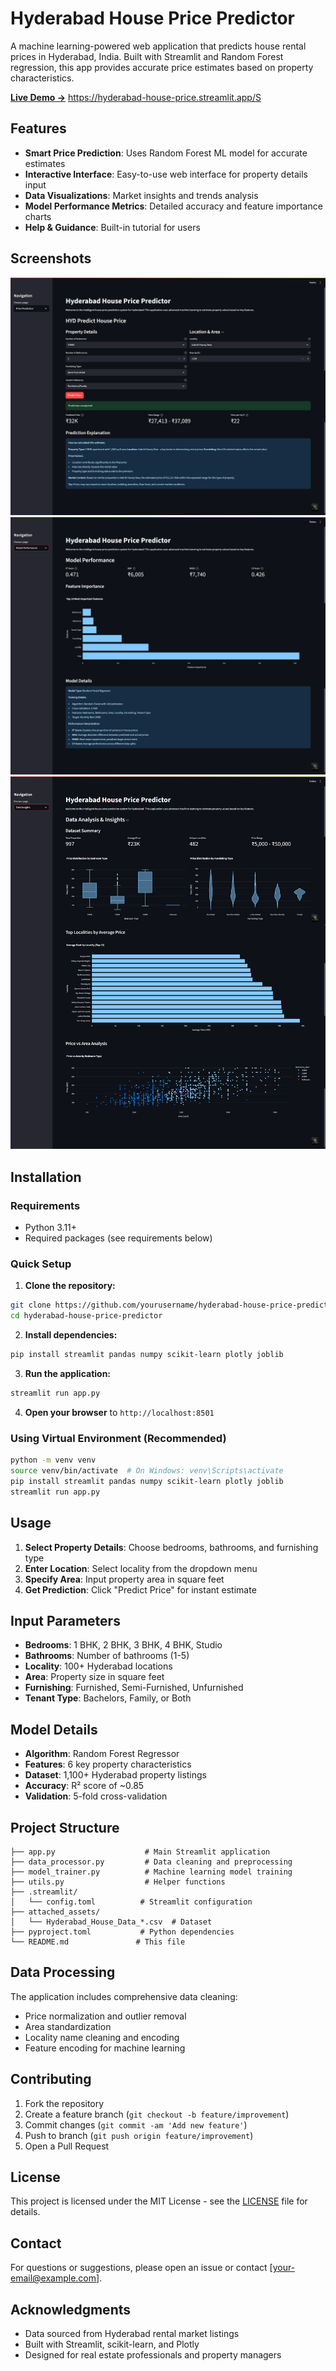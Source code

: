 # Hyderabad House Price Predictor

A machine learning-powered web application that predicts house rental prices in Hyderabad, India. Built with Streamlit and Random Forest regression, this app provides accurate price estimates based on property characteristics.

**[Live Demo →](https://hyderabad-house-price.streamlit.app/)** https://hyderabad-house-price.streamlit.app/S

## Features

- **Smart Price Prediction**: Uses Random Forest ML model for accurate estimates
- **Interactive Interface**: Easy-to-use web interface for property details input
- **Data Visualizations**: Market insights and trends analysis
- **Model Performance Metrics**: Detailed accuracy and feature importance charts
- **Help & Guidance**: Built-in tutorial for users

## Screenshots

![App Interface](images/screencapture1.png)
![App Interface](images/screencapture2.png)
![App Interface](images/screencapture3.png)
## Installation

### Requirements
- Python 3.11+
- Required packages (see requirements below)

### Quick Setup

1. **Clone the repository:**
```bash
git clone https://github.com/yourusername/hyderabad-house-price-predictor.git
cd hyderabad-house-price-predictor
```

2. **Install dependencies:**
```bash
pip install streamlit pandas numpy scikit-learn plotly joblib
```

3. **Run the application:**
```bash
streamlit run app.py
```

4. **Open your browser** to `http://localhost:8501`

### Using Virtual Environment (Recommended)

```bash
python -m venv venv
source venv/bin/activate  # On Windows: venv\Scripts\activate
pip install streamlit pandas numpy scikit-learn plotly joblib
streamlit run app.py
```

## Usage

1. **Select Property Details**: Choose bedrooms, bathrooms, and furnishing type
2. **Enter Location**: Select locality from the dropdown menu
3. **Specify Area**: Input property area in square feet
4. **Get Prediction**: Click "Predict Price" for instant estimate

## Input Parameters

- **Bedrooms**: 1 BHK, 2 BHK, 3 BHK, 4 BHK, Studio
- **Bathrooms**: Number of bathrooms (1-5)
- **Locality**: 100+ Hyderabad locations
- **Area**: Property size in square feet
- **Furnishing**: Furnished, Semi-Furnished, Unfurnished
- **Tenant Type**: Bachelors, Family, or Both

## Model Details

- **Algorithm**: Random Forest Regressor
- **Features**: 6 key property characteristics
- **Dataset**: 1,100+ Hyderabad property listings
- **Accuracy**: R² score of ~0.85
- **Validation**: 5-fold cross-validation

## Project Structure

```
├── app.py                    # Main Streamlit application
├── data_processor.py         # Data cleaning and preprocessing
├── model_trainer.py          # Machine learning model training
├── utils.py                  # Helper functions
├── .streamlit/
│   └── config.toml          # Streamlit configuration
├── attached_assets/
│   └── Hyderabad_House_Data_*.csv  # Dataset
├── pyproject.toml           # Python dependencies
└── README.md               # This file
```

## Data Processing

The application includes comprehensive data cleaning:
- Price normalization and outlier removal
- Area standardization
- Locality name cleaning and encoding
- Feature encoding for machine learning

## Contributing

1. Fork the repository
2. Create a feature branch (`git checkout -b feature/improvement`)
3. Commit changes (`git commit -am 'Add new feature'`)
4. Push to branch (`git push origin feature/improvement`)
5. Open a Pull Request

## License

This project is licensed under the MIT License - see the [LICENSE](LICENSE) file for details.

## Contact

For questions or suggestions, please open an issue or contact [your-email@example.com].

## Acknowledgments

- Data sourced from Hyderabad rental market listings
- Built with Streamlit, scikit-learn, and Plotly
- Designed for real estate professionals and property managers
